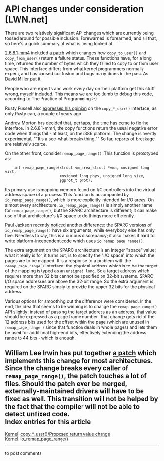 # API changes under consideration [LWN.net]

There are two relatively significant API changes which are currently being tossed around for possible inclusion. Forewarned is forearmed, and all that, so here's a quick summary of what is being looked at. 

[2.6.8.1-mm4](/Articles/98923/) included [a patch](ftp://ftp.kernel.org/pub/linux/kernel/people/akpm/patches/2.6/2.6.8.1/2.6.8.1-mm4/broken-out/usercopy-return-EFAULT.patch) which changes how `copy_to_user()` and `copy_from_user()` return a failure status. These functions have, for a long time, returned the number of bytes which they failed to copy to or from user space. This interface differs from what kernel programmers normally expect, and has caused confusion and bugs many times in the past. As [David Miller put it](/Articles/99124/): 

People who are experts and work every day on their platform get this stuff wrong, myself included. This means we are too dumb to debug this code, according to The Practice of Programming :-) 

Rusty Russell also [expressed his opinion](http://lwn.net/2002/0523/a/beartrap.php3) on the `copy_*_user()` interface, as only Rusty can, a couple of years ago. 

Andrew Morton has decided that, perhaps, the time has come to fix the interface. In 2.6.8.1-mm4, the copy functions return the usual negative error code when things fail - at least, on the i386 platform. The change is overtly experimental, ""It's a see-what-breaks thing."" So far, reports of breakage are relatively scarce. 

On the other front, consider `remap_page_range()`. This function is prototyped as: 
    
    
        int remap_page_range(struct vm_area_struct *vma, unsigned long virt,
                             unsigned long phys, unsigned long size, 
                             pgprot_t prot);
    

Its primary use is mapping memory found on I/O controllers into the virtual address space of a process. This function is accompanied by `io_remap_page_range()`, which is more explicitly intended for I/O areas. On almost every architecture, `io_remap_page_range()` is simply another name for `remap_page_range()`, but the SPARC architecture is different; it can make use of that architecture's I/O space to do things more efficiently. 

Paul Jackson recently [noticed](/Articles/99128/) another difference: the SPARC versions of `io_remap_page_range()` have six arguments, while everybody else has only five. Needless to say, this is a curious discrepancy; it also makes it hard to write platform-independent code which uses `io_remap_page_range()`. 

The extra argument on the SPARC architecture is an integer "space" value; what it really is for, it turns out, is to specify the "I/O space" into which the pages are to be mapped. It is a response to a problem with the `remap_page_range()` interface: the physical address which is to be the target of the mapping is typed as an `unsigned long`. So a target address which requires more than 32 bits cannot be specified on 32-bit systems. SPARC I/O space addresses are above the 32-bit range. So the extra argument is required on the SPARC simply to provide the upper 32 bits for the physical address. 

Various options for smoothing out the difference were considered. In the end, the idea that seems to be winning is to change the `remap_page_range()` API slightly: instead of passing the target address as an address, that value should be expressed as a page frame number. That change gets rid of the 12 address bits used for the offset within the page (which are unused in `remap_page_range()` since that function deals in whole pages) and lets them be used for additional high-end bits, effectively extending the address range to 44 bits - which is enough. 

William Lee Irwin has put together [a patch](/Articles/99129/) which implements this change for most architectures. Since the change breaks every caller of `remap_page_range()`, the patch touches a lot of files. Should the patch ever be merged, externally-maintained drivers will have to be fixed as well. This transition will not be helped by the fact that the compiler will not be able to detect unfixed code.  
Index entries for this article  
---  
[Kernel](/Kernel/Index)| [copy_*_user()/Proposed return value change](/Kernel/Index#copy__user-Proposed_return_value_change)  
[Kernel](/Kernel/Index)| [io_remap_page_range()](/Kernel/Index#io_remap_page_range)  
  


* * *

to post comments 

